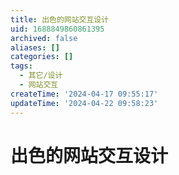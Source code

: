 ```yaml
---
title: 出色的网站交互设计
uid: 1688849860861395
archived: false
aliases: []
categories: []
tags:
  - 其它/设计
  - 网站交互
createTime: '2024-04-17 09:55:17'
updateTime: '2024-04-22 09:58:23'
---
```


# 出色的网站交互设计
